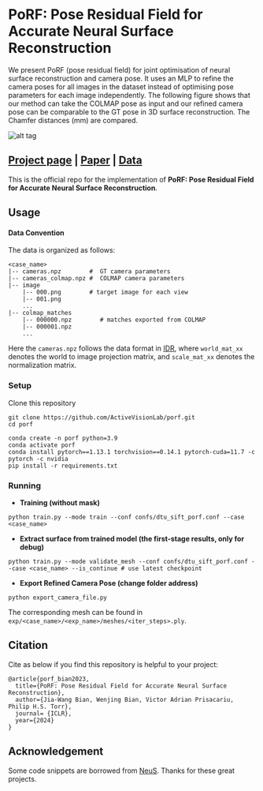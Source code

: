 # PoRF: Pose Residual Field for Accurate Neural Surface Reconstruction
We present PoRF (pose residual field) for joint optimisation of neural surface reconstruction and camera pose. It uses an MLP to refine the camera poses for all images in the dataset instead of optimising pose parameters for each image independently. The following figure shows that our method can take the COLMAP pose as input and our refined camera pose can be comparable to the GT pose in 3D surface reconstruction. The Chamfer distances (mm) are compared.


![alt tag](https://porf.active.vision/image/dtu_vis.png)



## [Project page](https://porf.active.vision/) |  [Paper](https://arxiv.org/abs/2310.07449) | [Data](https://1drv.ms/u/s!AiV6XqkxJHE2pme7CIkceyLGsng2?e=6qsnlt)
This is the official repo for the implementation of **PoRF: Pose Residual Field for Accurate Neural Surface Reconstruction**.

## Usage

#### Data Convention
The data is organized as follows:

```
<case_name>
|-- cameras.npz        #  GT camera parameters
|-- cameras_colmap.npz #  COLMAP camera parameters 
|-- image
    |-- 000.png        # target image for each view
    |-- 001.png
    ...
|-- colmap_matches
    |-- 000000.npz        # matches exported from COLMAP
    |-- 000001.npz
    ...
```

Here the `cameras.npz` follows the data format in [IDR](https://github.com/lioryariv/idr/blob/main/DATA_CONVENTION.md), where `world_mat_xx` denotes the world to image projection matrix, and `scale_mat_xx` denotes the normalization matrix.

### Setup

Clone this repository

```shell
git clone https://github.com/ActiveVisionLab/porf.git
cd porf

conda create -n porf python=3.9
conda activate porf
conda install pytorch==1.13.1 torchvision==0.14.1 pytorch-cuda=11.7 -c pytorch -c nvidia
pip install -r requirements.txt
```


### Running

- **Training (without mask)**

```shell
python train.py --mode train --conf confs/dtu_sift_porf.conf --case <case_name>
```

- **Extract surface from trained model (the first-stage results, only for debug)** 

```shell
python train.py --mode validate_mesh --conf confs/dtu_sift_porf.conf --case <case_name> --is_continue # use latest checkpoint
```

- **Export Refined Camera Pose (change folder address)**
```shell
python export_camera_file.py
```

The corresponding mesh can be found in `exp/<case_name>/<exp_name>/meshes/<iter_steps>.ply`.

## Citation

Cite as below if you find this repository is helpful to your project:

```
@article{porf_bian2023, 
  title={PoRF: Pose Residual Field for Accurate Neural Surface Reconstruction}, 
  author={Jia-Wang Bian, Wenjing Bian, Victor Adrian Prisacariu, Philip H.S. Torr}, 
  journal= {ICLR}, 
  year={2024} 
}
```

## Acknowledgement

Some code snippets are borrowed from [NeuS](https://github.com/Totoro97/NeuS). Thanks for these great projects.
